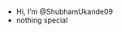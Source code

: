 - Hi, I’m @ShubhamUkande09
- nothing special
<!---
ShubhamUkande09/ShubhamUkande09 is a ✨ special ✨ repository because its `README.md` (this file) appears on your GitHub profile.
You can click the Preview link to take a look at your changes.
--->
